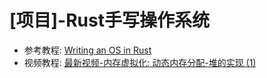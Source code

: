 # [项目]-Rust手写操作系统

- 参考教程: [Writing an OS in Rust](https://os.phil-opp.com/zh-CN/)
- 视频教程: [最新视频-内存虚拟化: 动态内存分配-堆的实现 (1)](https://www.bilibili.com/video/BV1cfUxYMEmt/)
